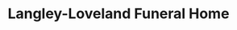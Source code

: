 ---
title: "Langley-Loveland Funeral Home"
url: /woodbine/langley-loveland-funeral-home/
shop: funeral directors
---